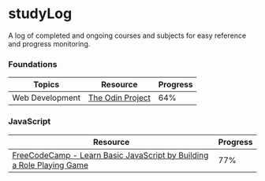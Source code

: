 # studyLog
A log of completed and ongoing courses and subjects for easy reference and progress monitoring.

### Foundations
Topics|Resource|Progress|
|---|---|---|
|Web Development|[The Odin Project](https://www.theodinproject.com/)|64%|


### JavaScript
|Resource|Progress|
|---|---|
|[FreeCodeCamp - Learn Basic JavaScript by Building a Role Playing Game](https://www.freecodecamp.org/learn/javascript-algorithms-and-data-structures-v8/learn-basic-javascript-by-building-a-role-playing-game/step-1)|77%|
